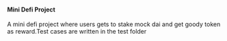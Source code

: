 #### Mini Defi Project
A mini defi project where users gets to stake mock dai and get goody token as reward.Test cases are written in the test folder
